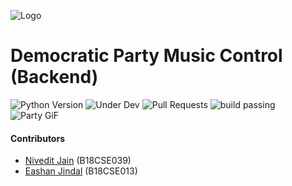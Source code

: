 ![Logo](https://raw.githubusercontent.com/NiveditJain/muZik/master/files/logo.png)
# Democratic Party Music Control (Backend) <br>
![Python Version](https://img.shields.io/badge/Python-3.7.4-blue)
![Under Dev](https://img.shields.io/badge/Under-Development-red)
![Pull Requests](https://img.shields.io/badge/Pull%20Requests-Not%20Accepting-purple)
![build passing](https://img.shields.io/badge/Build-Passing-green)
![Party GiF](https://raw.githubusercontent.com/NiveditJain/muZik/master/files/party.gif)
<br>
#### Contributors
+ [Nivedit Jain](https://github.com/NiveditJain) (B18CSE039)
+ [Eashan Jindal](https://github.com/eashanjindal) (B18CSE013)
